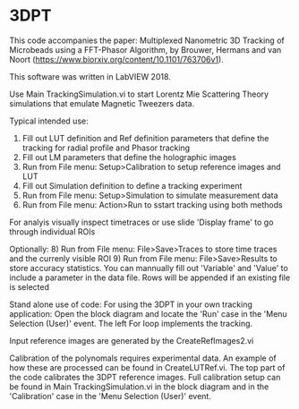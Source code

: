 # 3DPT

This code accompanies the paper: Multiplexed Nanometric 3D Tracking of Microbeads using a FFT-Phasor Algorithm, by Brouwer, Hermans and van Noort (https://www.biorxiv.org/content/10.1101/763706v1).

This software was written in LabVIEW 2018.

Use Main TrackingSimulation.vi to start Lorentz Mie Scattering Theory simulations that emulate Magnetic Tweezers data.

Typical intended use:
1) Fill out LUT definition and Ref definition parameters that define the tracking for radial profile and Phasor tracking
2) Fill out LM parameters that define the holographic images
3) Run from File menu: Setup>Calibration to setup reference images and LUT
5) Fill out Simulation definition to define a tracking experiment
6) Run from File menu: Setup>Simulation to simulate measurement data
7) Run from File menu: Action>Run to sstart tracking using both methods

For analyis visually inspect timetraces or use slide 'Display frame' to go through individual ROIs

Optionally:
8) Run from File menu: File>Save>Traces to store time traces and the currenly visible ROI
9) Run from File menu: File>Save>Results to store accuracy statistics. You can mannually fill out 'Variable' and 'Value' to include a parameter in the data file. Rows will be appended if an existing file is selected


Stand alone use of code:
For using the 3DPT in your own tracking application: Open the block diagram and locate the 'Run' case in the 'Menu Selection (User)' event. The left For loop implements the tracking.

Input reference images are generated by the CreateRefImages2.vi

Calibration of the polynomals requires experimental data. An example of how these are processed can be found in CreateLUTRef.vi. The top part of the code calibrates the 3DPT reference images. Full calibration setup can be found in Main TrackingSimulation.vi in the block diagram and in the 'Calibration' case in the 'Menu Selection (User)' event.
